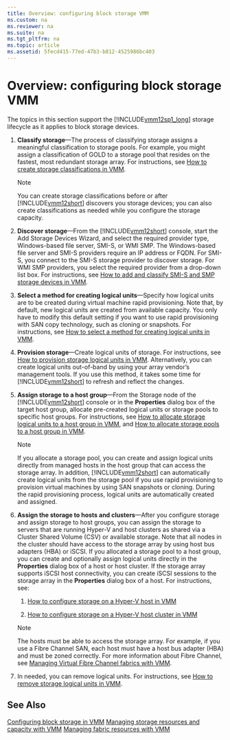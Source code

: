 ```yaml
---
title: Overview: configuring block storage VMM
ms.custom: na
ms.reviewer: na
ms.suite: na
ms.tgt_pltfrm: na
ms.topic: article
ms.assetid: 5fecd415-77ed-47b3-b812-4525986bc403
---
```

# Overview: configuring block storage VMM
The topics in this section support the [!INCLUDE[vmm12sp1_long](../Token/vmm12sp1_long_md.md)] storage lifecycle as it applies to block storage devices.

1.  **Classify storage**—The process of classifying storage assigns a meaningful classification to storage pools. For example, you might assign a classification of GOLD to a storage pool that resides on the fastest, most redundant storage array. For instructions, see [How to create storage classifications in VMM](../Topic/How-to-create-storage-classifications-in-VMM.md).

    > [!NOTE]
    > You can create storage classifications before or after [!INCLUDE[vmm12short](../Token/vmm12short_md.md)] discovers you storage devices; you can also create classifications as needed while you configure the storage capacity.

2.  **Discover storage**—From the [!INCLUDE[vmm12short](../Token/vmm12short_md.md)] console, start the Add Storage Devices Wizard, and select the required provider type, Windows\-based file server, SMI\-S, or WMI SMP. The Windows\-based file server and SMI\-S providers require an IP address or FQDN. For SMI\-S, you connect to the SMI\-S storage provider to discover storage. For WMI SMP providers, you select the required provider from a drop\-down list box. For instructions, see [How to add and classify SMI-S and SMP storage devices in VMM](../Topic/How-to-add-and-classify-SMI-S-and-SMP-storage-devices-in-VMM.md).

3.  **Select a method for creating logical units**—Specify how logical units are to be created during virtual machine rapid provisioning. Note that, by default, new logical units are created from available capacity. You only have to modify this default setting if you want to use rapid provisioning with SAN copy technology, such as cloning or snapshots. For instructions, see [How to select a method for creating logical units in VMM](../Topic/How-to-select-a-method-for-creating-logical-units-in-VMM.md).

4.  **Provision storage**—Create logical units of storage. For instructions, see [How to provision storage logical units in VMM](../Topic/How-to-provision-storage-logical-units-in-VMM.md). Alternatively, you can create logical units out\-of\-band by using your array vendor’s management tools. If you use this method, it takes some time for [!INCLUDE[vmm12short](../Token/vmm12short_md.md)] to refresh and reflect the changes.

5.  **Assign storage to a host group**—From the Storage node of the [!INCLUDE[vmm12short](../Token/vmm12short_md.md)] console or in the **Properties** dialog box of the target host group, allocate pre\-created logical units or storage pools to specific host groups. For instructions, see [How to allocate storage logical units to a host group in VMM](../Topic/How-to-allocate-storage-logical-units-to-a-host-group-in-VMM.md), and [How to allocate storage pools to a host group in VMM](../Topic/How-to-allocate-storage-pools-to-a-host-group-in-VMM.md).

    > [!NOTE]
    > If you allocate a storage pool, you can create and assign logical units directly from managed hosts in the host group that can access the storage array. In addition, [!INCLUDE[vmm12short](../Token/vmm12short_md.md)] can automatically create logical units from the storage pool if you use rapid provisioning to provision virtual machines by using SAN snapshots or cloning. During the rapid provisioning process, logical units are automatically created and assigned.

6.  **Assign the storage to hosts and clusters**—After you configure storage and assign storage to host groups, you can assign the storage to servers that are running Hyper\-V and host clusters as shared via a Cluster Shared Volume \(CSV\) or available storage. Note that all nodes in the cluster should have access to the storage array by using host bus adapters \(HBA\) or iSCSI. If you allocated a storage pool to a host group, you can create and optionally assign logical units directly in the **Properties** dialog box of a host or host cluster. If the storage array supports iSCSI host connectivity, you can create iSCSI sessions to the storage array in the **Properties** dialog box of a host. For instructions, see:

    1.  [How to configure storage on a Hyper-V host in VMM](../Topic/How-to-configure-storage-on-a-Hyper-V-host-in-VMM.md)

    2.  [How to configure storage on a Hyper-V host cluster in VMM](../Topic/How-to-configure-storage-on-a-Hyper-V-host-cluster-in-VMM.md)

    > [!NOTE]
    > The hosts must be able to access the storage array. For example, if you use a Fibre Channel SAN, each host must have a host bus adapter \(HBA\) and must be zoned correctly. For more information about Fibre Channel, see [Managing Virtual Fibre Channel fabrics with VMM](../Topic/Managing-Virtual-Fibre-Channel-fabrics-with-VMM.md).

7.  In needed, you can remove logical units. For instructions, see [How to remove storage logical units in VMM](../Topic/How-to-remove-storage-logical-units-in-VMM.md).

## See Also
[Configuring block storage in VMM](../Topic/Configuring-block-storage-in-VMM.md)
[Managing storage resources and capacity with VMM](../Topic/Managing-storage-resources-and-capacity-with-VMM.md)
[Managing fabric resources with VMM](../Topic/Managing-fabric-resources-with-VMM.md)

